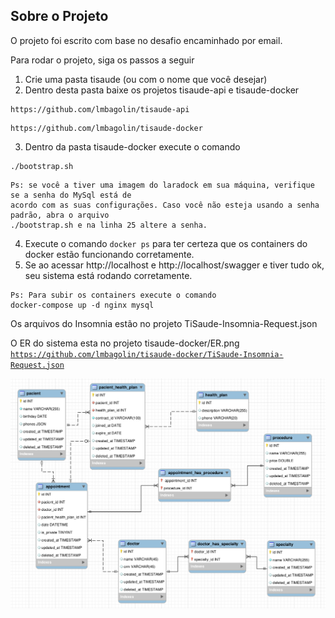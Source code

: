 ## Sobre o Projeto

O projeto foi escrito com base no desafio encaminhado por email.

Para rodar o projeto, siga os passos a seguir

1. Crie uma pasta tisaude (ou com o nome que você desejar)
2. Dentro desta pasta baixe os projetos tisaude-api e tisaude-docker

```
https://github.com/lmbagolin/tisaude-api
```

```
https://github.com/lmbagolin/tisaude-docker
```

3. Dentro da pasta tisaude-docker execute o comando

```
./bootstrap.sh
```

```
Ps: se você a tiver uma imagem do laradock em sua máquina, verifique se a senha do MySql está de
acordo com as suas configurações. Caso você não esteja usando a senha padrão, abra o arquivo
./bootstrap.sh e na linha 25 altere a senha.
```

4. Execute o comando <code>docker ps</code> para ter certeza que os containers do docker estão funcionando corretamente.
5. Se ao acessar http://localhost e http://localhost/swagger e tiver tudo ok, seu sistema está rodando corretamente.

```
Ps: Para subir os containers execute o comando
docker-compose up -d nginx mysql
```

Os arquivos do Insomnia estão no projeto TiSaude-Insomnia-Request.json

O ER do sistema esta no projeto tisaude-docker/ER.png
<code>https://github.com/lmbagolin/tisaude-docker/TiSaude-Insomnia-Request.json</code>

<img src="https://github.com/lmbagolin/tisaude-docker/blob/main/ER.png" />
